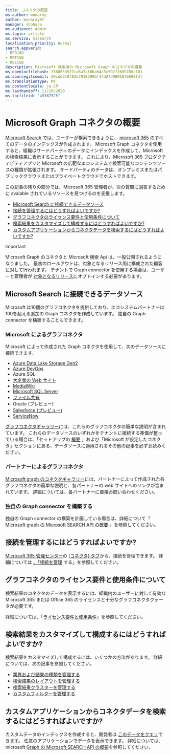 ```yaml
---
title: コネクタの概要
ms.author: monaray
author: monaray97
manager: shohara
ms.audience: Admin
ms.topic: article
ms.service: mssearch
localization_priority: Normal
search.appverid:
- BFB160
- MET150
- MOE150
description: Microsoft 検索用の Microsoft Graph のコネクタの概要
ms.openlocfilehash: 7388653927ca6a7af0ba64c3c592f2689780c181
ms.sourcegitcommit: 59cdd3f0f82b7918399bf44d27d9891076090f4f
ms.translationtype: MT
ms.contentlocale: ja-JP
ms.lasthandoff: 11/20/2020
ms.locfileid: "49367525"
---
```

# <a name="overview-of-microsoft-graph-connectors"></a>Microsoft Graph コネクタの概要

[Microsoft Search](https://docs.microsoft.com/microsoftsearch/overview-microsoft-search) では、ユーザーが検索できるように、 [microsoft 365](https://www.microsoft.com/microsoft-365) のすべてのデータのインデックスが作成されます。 Microsoft Graph コネクタを使用すると、組織はサードパーティのデータにインデックスを作成して、Microsoft の検索結果に表示することができます。 これにより、Microsoft 365 プロダクティビティアプリと Microsoft の広範なエコシステムで検索可能なコンテンツソースの種類が拡張されます。 サードパーティのデータは、オンプレミスまたはパブリッククラウドまたはプライベートクラウドでホストできます。

<!---link Microsoft Graph reference in line 19 when we have access to relevant documentation--->

この記事の残りの部分では、Microsoft 365 管理者が、次の質問に回答するために avaiable されているリソースを見つけるのを支援します。

* [Microsoft Search に接続できるデータソース](#what-data-sources-can-be-connected-to-microsoft-search)
* [接続を管理するにはどうすればよいですか?](#how-do-i-manage-my-connections)
* [グラフコネクタのライセンス要件と使用条件について](#what-are-the-license-requirements-and-terms-of-use-for-graph-connectors)
* [検索結果をカスタマイズして構成するにはどうすればよいですか?](#how-do-i-customize-and-configure-search-results)
* [カスタムアプリケーションからコネクタデータを検索するにはどうすればよいですか?](#how-do-i-search-my-connector-data-from-a-custom-application)

<!---Modify to another note that is more accurate--->
> [!IMPORTANT]
> Microsoft Graph のコネクタと Microsoft 検索 Api は、一般公開されるようになりました。 最初のロールアウトは、対象となるリリース用に構成された顧客に対して行われます。 テナントで Graph connector を使用する場合は、ユーザーと管理者が [対象となるリリース](https://docs.microsoft.com/office365/admin/manage/release-options-in-office-365?view=o365-worldwide)にオプトインする必要があります。

<!---Add Value, scenario, example, and/or graphic in December updates--->
<!---Probably remove architecture section below
## Architecture

The following architectural diagram of the Microsoft Graph platform shows how Graph connector content flows through content indexing to user results in [Microsoft Search](https://docs.microsoft.com/microsoftsearch/overview-microsoft-search) clients. The rest of this section explains each of the key building blocks in the diagram.

![Diagram: on-premises and cloud-based data is pulled by connectors and indexed by the Microsoft Search API, and then the Microsoft Search service delivers the results to users.](media/connectors-overview/highlevel-connectors.png)
Graph connectors can pull data from cloud-based (SaaS) data sources and on-premises data stores. The above diagram shows connections to only two data sources, but you can add connections to up ten sources per tenant.

The Microsoft Graph Connectors API instantiates one connection per data source. Then, the API indexes and stores the data. Established connections interact with Microsoft Search, so users can get search results.

You can use the Microsoft 365 [admin center](https://admin.microsoft.com) to setup and manage any of the Graph connectors by Microsoft. The admin center has a simple user interface that makes it easy to establish the connection to your data source, and monitor connection status and utilization.

***Edit paragraph below**_
To create a _*connection** to a data source, admins need authenticated access to the data and the entire content repository. The data is fed to the graph connector service for indexing.--->

## <a name="what-data-sources-can-be-connected-to-microsoft-search"></a>Microsoft Search に接続できるデータソース

Microsoft は10個のグラフコネクタを提供しており、エコシステムパートナーは100を超える追加の Graph コネクタを作成しています。 独自の Graph connector を構築することもできます。 

### <a name="graph-connectors-by-microsoft"></a>Microsoft によるグラフコネクタ

Microsoft によって作成された Graph コネクタを使用して、次のデータソースに接続できます。

<!---Need to add a few links below when docs exist--->
* [Azure Data Lake Storage Gen2](azure-data-lake-connector.md)
* [Azure DevOps](azure-devops-connector.md)
* Azure SQL
* [大企業の Web サイト](enterprise-web-connector.md)
* [MediaWiki](mediawiki-connector.md)
* [Microsoft SQL Server](MSSQL-connector.md)
* [ファイル共有](fileshare-connector.md)
* Oracle (プレビュー)
* [Salesforce (プレビュー)](salesforce-connector.md)
* [ServiceNow](servicenow-connector.md)

[グラフコネクタギャラリー](connectors-gallery.md)には、これらのグラフコネクタの簡単な説明が含まれています。 これらのデータソースのいずれかをテナントに接続する準備が整っている場合は、「セットアップの [概要](configure-connector.md) 」および「Microsoft が設定したコネクタ」セクションにある、データソースに適用されるその他の記事を必ずお読みください。

### <a name="graph-connectors-by-our-partners"></a>パートナーによるグラフコネクタ

[Microsoft graph のコネクタギャラリー](connectors-gallery.md)には、パートナーによって作成された各グラフコネクタの簡単な説明と、各パートナーの web サイトへのリンクが含まれています。 詳細については、各パートナーに直接お問い合わせください。

### <a name="build-your-own-graph-connector"></a>独自の Graph connector を構築する

独自の Graph connector の構築を計画している場合は、詳細について「 [Microsoft graph の Microsoft SEARCH API の概要](https://docs.microsoft.com/graph/search-concept-overview) 」を参照してください。

## <a name="how-do-i-manage-my-connections"></a>接続を管理するにはどうすればよいですか?

[Microsoft 365 管理センター](https://admin.microsoft.com/)の [[コネクタ] タブ](https://admin.microsoft.com/Adminportal/Home#/MicrosoftSearch/Connectors)から、接続を管理できます。 詳細については [、「接続を管理](manage-connector.md) する」を参照してください。

## <a name="what-are-the-license-requirements-and-terms-of-use-for-graph-connectors"></a>グラフコネクタのライセンス要件と使用条件について

検索結果のコネクタのデータを表示するには、組織内のユーザーに対して有効な Microsoft 365 または Office 365 のライセンスと十分なグラフコネクタクォータが必要です。

詳細については、「[ライセンス要件と](licensing.md)[使用条件](terms-of-use.md)」を参照してください。

## <a name="how-do-i-customize-and-configure-search-results"></a>検索結果をカスタマイズして構成するにはどうすればよいですか?

検索結果をカスタマイズして構成するには、いくつかの方法があります。 詳細については、次の記事を参照してください。

* [業界および結果の種類を管理する](customize-search-page.md)
* [検索結果のレイアウトを管理する](customize-results-layout.md)
* [検索結果クラスターを管理する](result-cluster.md)
* [カスタムフィルターを管理する](custom-filters.md)

## <a name="how-do-i-search-my-connector-data-from-a-custom-application"></a>カスタムアプリケーションからコネクタデータを検索するにはどうすればよいですか?

カスタムデータのインデックスを作成すると、開発者は [このデータをクエリ](https://docs.microsoft.com/graph/search-concept-custom-types)できます。 任意のアプリケーションでデータを表示できます。 詳細については、microsoft [Graph の Microsoft SEARCH API の概要](https://docs.microsoft.com/graph/search-concept-overview)を参照してください。

